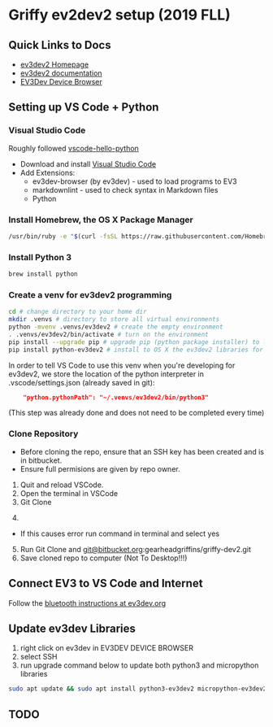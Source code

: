 # Griffy ev2dev2 setup (2019 FLL)

## Quick Links to Docs

* [ev3dev2 Homepage](https://sites.google.com/site/ev3devpython/learn_ev3_python)
* [ev3dev2 documentation](https://python-ev3dev.readthedocs.io/en/ev3dev-stretch/)
* [EV3Dev Device Browser](https://github.com/ev3dev/vscode-ev3dev-browser/wiki/Settings)

## Setting up VS Code + Python

### Visual Studio Code

Roughly followed [vscode-hello-python](https://github.com/ev3dev/vscode-hello-python)

* Download and install [Visual Studio Code](https://code.visualstudio.com/download)
* Add Extensions:
  * ev3dev-browser (by ev3dev) - used to load programs to EV3
  * markdownlint - used to check syntax in Markdown files
  * Python

### Install Homebrew, the OS X Package Manager

```bash
/usr/bin/ruby -e "$(curl -fsSL https://raw.githubusercontent.com/Homebrew/install/master/install)"
```

### Install Python 3

```bash
brew install python
```

### Create a venv for ev3dev2 programming

```bash
cd # change directory to your home dir
mkdir .venvs # directory to store all virtual environments
python -mvenv .venvs/ev3dev2 # create the empty environment
. .venvs/ev3dev2/bin/activate # turn on the environment
pip install --upgrade pip # upgrade pip (python package installer) to latest version
pip install python-ev3dev2 # install to OS X the ev3dev2 libraries for command completion
```

In order to tell VS Code to use this venv when you're developing for ev3dev2, we store the location of the python interpreter in .vscode/settings.json (already saved in git):

```json
    "python.pythonPath": "~/.venvs/ev3dev2/bin/python3"
```

(This step was already done and does not need to be completed every time)

### Clone Repository

* Before cloning the repo, ensure that an SSH key has been created and is in bitbucket.
* Ensure full permisions are given by repo owner.

1. Quit and reload VSCode.
2. Open the terminal in VSCode
3. Git Clone
4. ```bash git@bitbucket.org:gearheadgriffins/griffy-dev2.git
    ```
* If this causes error run command in terminal and select yes
5. Run Git Clone and git@bitbucket.org:gearheadgriffins/griffy-dev2.git
6. Save cloned repo to computer (Not To Desktop!!!)

## Connect EV3 to VS Code and Internet

Follow the [bluetooth instructions at ev3dev.org](https://www.ev3dev.org/docs/tutorials/connecting-to-the-internet-via-bluetooth/)

## Update ev3dev Libraries

1. right click on ev3dev in EV3DEV DEVICE BROWSER
2. select SSH
3. run upgrade command below to update both python3 and micropython libraries

```bash
sudo apt update && sudo apt install python3-ev3dev2 micropython-ev3dev2
```

## TODO
